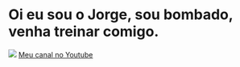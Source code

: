 # Oi eu sou o Jorge, sou bombado, venha treinar comigo.
![](https://portalpopclub.com.br/wp-content/uploads/2023/05/Imagem-do-WhatsApp-de-2023-05-30-as-22.11.25-1024x1013.jpg)
[Meu canal no Youtube](https://www.youtube.com/@GrowthTV)
